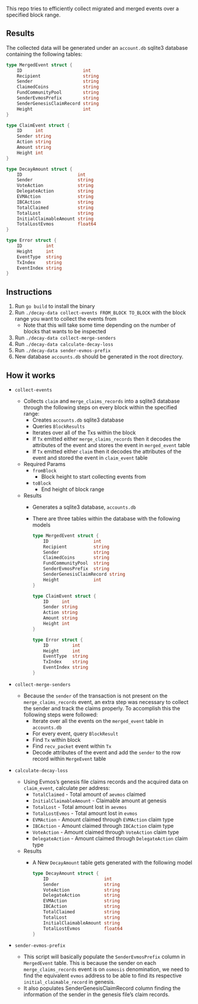 This repo tries to efficiently collect migrated and merged events over a specified block range.

## Results

The collected data will be generated under an `account.db` sqlite3 database containing the following tables:

```go
type MergedEvent struct {
	ID                       int
	Recipient                string
	Sender                   string
	ClaimedCoins             string
	FundCommunityPool        string
	SenderEvmosPrefix        string
	SenderGenesisClaimRecord string
	Height                   int
}

type ClaimEvent struct {
	ID     int
	Sender string
	Action string
	Amount string
	Height int
}

type DecayAmount struct {
	ID                     int
	Sender                 string
	VoteAction             string
	DelegateAction         string
	EVMAction              string
	IBCAction              string
	TotalClaimed           string
	TotalLost              string
	InitialClaimableAmount string
	TotalLostEvmos         float64
}

type Error struct {
	ID         int
	Height     int
	EventType  string
	TxIndex    string
	EventIndex string
}
```

## Instructions

1. Run `go build` to install the binary
2. Run `./decay-data collect-events FROM_BLOCK TO_BLOCK`  with the block range you want to collect the events from
    - Note that this will take some time depending on the number of blocks that wants to be inspected
3. Run `./decay-data collect-merge-senders`
4. Run `./decay-data calculate-decay-loss`
5. Run `./decay-data sender-evmos-prefix`
6. New database `accounts.db` should be generated in the root directory.

## How it works

- `collect-events`
    - Collects `claim` and `merge_claims_records` into a sqlite3 database through the following steps on every block within the specified range:
        - Creates `accounts.db` sqlite3 database
        - Queries `BlockResults`
        - Iterates over all of the Txs within the block
        - If `Tx` emitted either `merge_claims_records` then it decodes the attributes of the event and stores the event in `merged_event` table
        - If `Tx` emitted either `claim` then it decodes the attributes of the event and stored the event in `claim_event` table
    - Required Params
        - `fromBlock`
            - Block height to start collecting events from
        - `toBlock`
            - End height of block range
    - Results
        - Generates a sqlite3 database, `accounts.db`
        - There are three tables within the database with the following models

            ```go
            type MergedEvent struct {
            	ID                 int
            	Recipient          string
            	Sender             string
            	ClaimedCoins       string
            	FundCommunityPool  string
            	SenderEvmosPrefix  string
            	SenderGenesisClaimRecord string
            	Height             int
            }

            type ClaimEvent struct {
            	ID     int
            	Sender string
            	Action string
            	Amount string
            	Height int
            }

            type Error struct {
            	ID         int
            	Height     int
            	EventType  string
            	TxIndex    string
            	EventIndex string
            }
            ```

- `collect-merge-senders`
    - Because the `sender` of the transaction is not present on the `merge_claims_records` event, an extra step was necessary to collect the sender and track the claims properly. To accomplish this the following steps were followed:
        - Iterate over all the events on the `merged_event` table in `accounts.db`
        - For every event, query `BlockResult`
        - Find `Tx` within block
        - Find `recv_packet` event within `Tx`
        - Decode attributes of the event and add the `sender` to the row record within `MergeEvent` table
- `calculate-decay-loss`
    - Using Evmos’s genesis file claims records and the acquired data on `claim_event`, calculate per address:
        - `TotalClaimed` - Total amount of `aevmos` claimed
        - `InitialClaimableAmount` - Claimable amount at genesis
        - `TotalLost` - Total amount lost in `aevmos`
        - `TotalLostEvmos` - Total amount lost in `evmos`
        - `EVMAction` - Amount claimed through `EVMAction` claim type
        - `IBCAction` - Amount claimed through `IBCAction` claim type
        - `VoteAction` - Amount claimed through `VoteAction` claim type
        - `DelegateAction` - Amount claimed through `DelegateAction` claim type
    - Results
        - A New `DecayAmount` table gets generated with the following model

            ```go
            type DecayAmount struct {
            	ID                     int
            	Sender                 string
            	VoteAction             string
            	DelegateAction         string
            	EVMAction              string
            	IBCAction              string
            	TotalClaimed           string
            	TotalLost              string
            	InitialClaimableAmount string
            	TotalLostEvmos         float64
            }
            ```

- `sender-evmos-prefix`
    - This script will basically populate the `SenderEvmosPrefix` column in `MergedEvent` table. This is because the sender on each `merge_claims_records` event is on `osmosis` denomination, we need to find the equivalent `evmos` address to be able to find its respective `initial_claimable_record` in genesis.
    - It also populates SenderGenesisClaimRecord column finding the information of the sender in the genesis file’s claim records.

